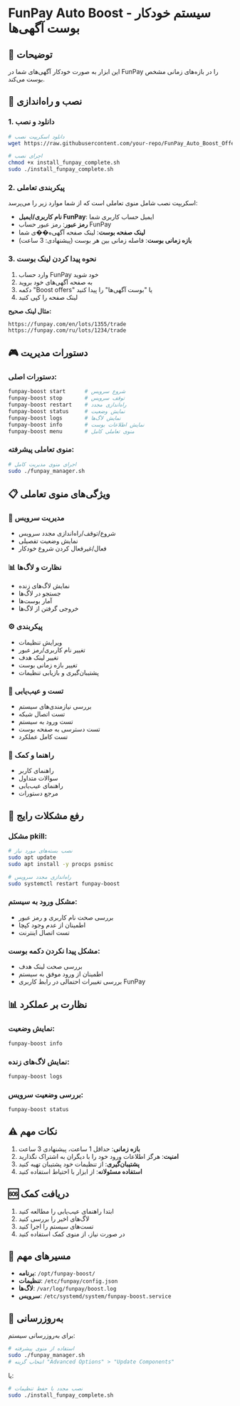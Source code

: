 # FunPay Auto Boost - سیستم خودکار بوست آگهی‌ها

## 🎯 توضیحات

این ابزار به صورت خودکار آگهی‌های شما در FunPay را در بازه‌های زمانی مشخص بوست می‌کند.

## 🚀 نصب و راه‌اندازی

### 1. دانلود و نصب

```bash
# دانلود اسکریپت نصب
wget https://raw.githubusercontent.com/your-repo/FunPay_Auto_Boost_Offers/main/install_funpay_complete.sh

# اجرای نصب
chmod +x install_funpay_complete.sh
sudo ./install_funpay_complete.sh
```

### 2. پیکربندی تعاملی

اسکریپت نصب شامل منوی تعاملی است که از شما موارد زیر را می‌پرسد:

- **نام کاربری/ایمیل FunPay**: ایمیل حساب کاربری شما
- **رمز عبور**: رمز عبور حساب FunPay
- **لینک صفحه بوست**: لینک صفحه آگهی‌ه��ی شما
- **بازه زمانی بوست**: فاصله زمانی بین هر بوست (پیشنهادی: 3 ساعت)

### 3. نحوه پیدا کردن لینک بوست

1. وارد حساب FunPay خود شوید
2. به صفحه آگهی‌های خود بروید
3. دکمه "Boost offers" یا "بوست آگهی‌ها" را پیدا کنید
4. لینک صفحه را کپی کنید

**مثال لینک صحیح:**
```
https://funpay.com/en/lots/1355/trade
https://funpay.com/ru/lots/1234/trade
```

## 🎮 دستورات مدیریت

### دستورات اصلی:
```bash
funpay-boost start      # شروع سرویس
funpay-boost stop       # توقف سرویس
funpay-boost restart    # راه‌اندازی مجدد
funpay-boost status     # نمایش وضعیت
funpay-boost logs       # نمایش لاگ‌ها
funpay-boost info       # نمایش اطلاعات بوست
funpay-boost menu       # منوی تعاملی کامل
```

### منوی تعاملی پیشرفته:
```bash
# اجرای منوی مدیریت کامل
sudo ./funpay_manager.sh
```

## 📋 ویژگی‌های منوی تعاملی

### 🚀 مدیریت سرویس
- شروع/توقف/راه‌اندازی مجدد سرویس
- نمایش وضعیت تفصیلی
- فعال/غیرفعال کردن شروع خودکار

### 📊 نظارت و لاگ‌ها
- نمایش لاگ‌های زنده
- جستجو در لاگ‌ها
- آمار بوست‌ها
- خروجی گرفتن از لاگ‌ها

### ⚙️ پیکربندی
- ویرایش تنظیمات
- تغییر نام کاربری/رمز عبور
- تغییر لینک هدف
- تغییر بازه زمانی بوست
- پشتیبان‌گیری و بازیابی تنظیمات

### 🧪 تست و عیب‌یابی
- بررسی نیازمندی‌های سیستم
- تست اتصال شبکه
- تست ورود به سیستم
- تست دسترسی به صفحه بوست
- تست کامل عملکرد

### 📖 راهنما و کمک
- راهنمای کاربر
- سوالات متداول
- راهنمای عیب‌یابی
- مرجع دستورات

## 🔧 رفع مشکلات رایج

### مشکل pkill:
```bash
# نصب بسته‌های مورد نیاز
sudo apt update
sudo apt install -y procps psmisc

# راه‌اندازی مجدد سرویس
sudo systemctl restart funpay-boost
```

### مشکل ورود به سیستم:
- بررسی صحت نام کاربری و رمز عبور
- اطمینان از عدم وجود کپچا
- تست اتصال اینترنت

### مشکل پیدا نکردن دکمه بوست:
- بررسی صحت لینک هدف
- اطمینان از ورود موفق به سیستم
- بررسی تغییرات احتمالی در رابط کاربری FunPay

## 📊 نظارت بر عملکرد

### نمایش وضعیت:
```bash
funpay-boost info
```

### نمایش لاگ‌های زنده:
```bash
funpay-boost logs
```

### بررسی وضعیت سرویس:
```bash
funpay-boost status
```

## ⚠️ نکات مهم

1. **بازه زمانی**: حداقل 1 ساعت، پیشنهادی 3 ساعت
2. **امنیت**: هرگز اطلاعات ورود خود را با دیگران به اشتراک نگذارید
3. **پشتیبان‌گیری**: از تنظیمات خود پشتیبان تهیه کنید
4. **استفاده مسئولانه**: از ابزار با احتیاط استفاده کنید

## 🆘 دریافت کمک

1. ابتدا راهنمای عیب‌یابی را مطالعه کنید
2. لاگ‌های اخیر را بررسی کنید
3. تست‌های سیستم را اجرا کنید
4. در صورت نیاز، از منوی کمک استفاده کنید

## 📁 مسیرهای مهم

- **برنامه**: `/opt/funpay-boost/`
- **تنظیمات**: `/etc/funpay/config.json`
- **لاگ‌ها**: `/var/log/funpay/boost.log`
- **سرویس**: `/etc/systemd/system/funpay-boost.service`

## 🔄 به‌روزرسانی

برای به‌روزرسانی سیستم:

```bash
# استفاده از منوی پیشرفته
sudo ./funpay_manager.sh
# انتخاب گزینه "Advanced Options" > "Update Components"
```

یا:

```bash
# نصب مجدد با حفظ تنظیمات
sudo ./install_funpay_complete.sh
```